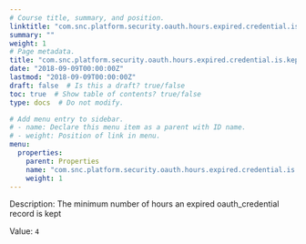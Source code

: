 ```yaml
---
# Course title, summary, and position.
linktitle: "com.snc.platform.security.oauth.hours.expired.credential.is.kept"
summary: ""
weight: 1
# Page metadata.
title: "com.snc.platform.security.oauth.hours.expired.credential.is.kept"
date: "2018-09-09T00:00:00Z"
lastmod: "2018-09-09T00:00:00Z"
draft: false  # Is this a draft? true/false
toc: true  # Show table of contents? true/false
type: docs  # Do not modify.

# Add menu entry to sidebar.
# - name: Declare this menu item as a parent with ID name.
# - weight: Position of link in menu.
menu:
  properties:
    parent: Properties
    name: "com.snc.platform.security.oauth.hours.expired.credential.is.kept"
    weight: 1
---
```


Description: The minimum number of hours an expired oauth_credential record is kept


Value: `4`